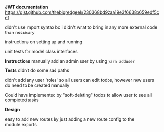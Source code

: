 
**JWT documentation**
https://gist.github.com/thebigredgeek/230368bd92aa19e3f6638b659edf5cef

didn't use import syntax bc i didn't wnat to bring in any more external code than nessisary

instructions on setting up and running

unit tests for model class interfaces

**Instructions**
manually add an admin user by using `yarn adduser`


**Tests**
didn't do some sad paths


didn't add any user 'roles' so all users can edit todos, however new users do need to be created manually


Could have implemented by "soft-deleting" todos to allow user to see all completed tasks


**Design**

easy to add new routes by just adding a new route config to the module.exports